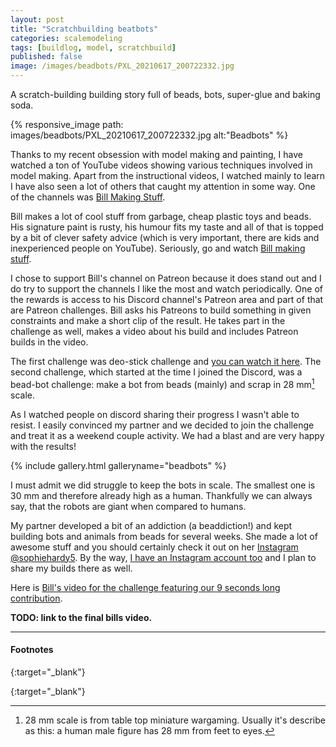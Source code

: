 ```yaml
---
layout: post
title: "Scratchbuilding beatbots"
categories: scalemodeling
tags: [buildlog, model, scratchbuild]
published: false
image: /images/beadbots/PXL_20210617_200722332.jpg
---
```


A scratch-building building story full of beads, bots, super-glue and baking soda.

{% responsive_image path: images/beadbots/PXL_20210617_200722332.jpg alt:"Beadbots" %}

<!--more--> 

Thanks to my recent obsession with model making and painting, I have watched a ton of YouTube videos showing various techniques involved in model making. Apart from the instructional videos, I watched mainly to learn I have also seen a lot of others that caught my attention in some way. One of the channels was [Bill Making Stuff][bill]. 

Bill makes a lot of cool stuff from garbage, cheap plastic toys and beads. His signature paint is rusty, his humour fits my taste and all of that is topped by a bit of clever safety advice (which is very important, there are kids and inexperienced people on YouTube). Seriously, go and watch [Bill making stuff][bill].

I chose to support Bill's channel on Patreon because it does stand out and I do try to support the channels I like the most and watch periodically. One of the rewards is access to his Discord channel's Patreon area and part of that are Patreon challenges. Bill asks his Patreons to build something in given constraints and make a short clip of the result. He takes part in the challenge as well, makes a video about his build and includes Patreon builds in the video. 

The first challenge was deo-stick challenge and [you can watch it here][billdeostick]. The second challenge, which started at the time I joined the Discord, was a bead-bot challenge: make a bot from beads (mainly) and scrap in 28 mm[^1] scale.

As I watched people on discord sharing their progress I wasn't able to resist. I easily convinced my partner and we decided to join the challenge and treat it as a weekend couple activity. We had a blast and are very happy with the results!

{% include gallery.html galleryname="beadbots" %}

I must admit we did struggle to keep the bots in scale. The smallest one is 30 mm and therefore already high as a human. Thankfully we can always say, that the robots are giant when compared to humans.

My partner developed a bit of an addiction (a beaddiction!) and kept building bots and animals from beads for several weeks. She made a lot of awesome stuff and you should certainly check it out on her [Instagram @sophiehardy5][sophiehardy5]. By the way, [I have an Instagram account too][josefinstagram] and I plan to share my builds there as well.

Here is [Bill's video for the challenge featuring our 9 seconds long contribution][billbeadbots].

**TODO: link to the final bills video.**

----
#### Footnotes

[^1]: 28 mm scale is from table top miniature wargaming. Usually it's describe as this: a human male figure has 28 mm from feet to eyes. 


[bill]: <https://www.youtube.com/channel/UCiTdBmbtnvl7jBz99hXXDHA> "Bill making stuff"
{:target="_blank"}

[billdeostick]: <https://www.youtube.com/watch?v=PPBQyzqbypE> "Bill making stuff: Deo stick challenge"
{:target="_blank"}

[sophiehardy5]: <https://www.instagram.com/sophiehardy5/> "Instagram sophiehardy5"

[josefinstagram]: <https://www.instagram.com/josadamcik/> "Instagram josadamcik"

[billbeadbots]: <...> "Bill making stuff - bead-bot challenge"
